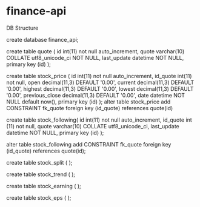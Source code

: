 # finance-api

DB Structure 

create database finance_api;

create table quote (
    id int(11) not null auto_increment, 
    quote varchar(10) COLLATE utf8_unicode_ci NOT NULL,
    last_update datetime NOT NULL,
    primary key (id) 
);

create table stock_price (
    id int(11) not null auto_increment, 
    id_quote int(11) not null,
    open decimal(11,3) DEFAULT '0.00',
    current decimal(11,3) DEFAULT '0.00',
    highest decimal(11,3) DEFAULT '0.00',
    lowest decimal(11,3) DEFAULT '0.00',
    previous_close decimal(11,3) DEFAULT '0.00',
    date datetime NOT NULL default now(),
    primary key (id)
);
alter table stock_price add CONSTRAINT fk_quote foreign key (id_quote) references quote(id)

create table stock_following(
    id int(11) not null auto_increment, 
    id_quote int (11) not null,
    quote varchar(10) COLLATE utf8_unicode_ci,
    last_update datetime NOT NULL,
    primary key (id)
);

alter table stock_following add CONSTRAINT fk_quote foreign key (id_quote) references quote(id);




create table stock_split (
);

create table stock_trend (
);

create table stock_earning (
);

create table stock_eps (
);
